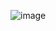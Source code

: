 ![image](https://user-images.githubusercontent.com/83855603/236265009-fa063513-12c0-4f91-9d70-2899062c8207.png)
